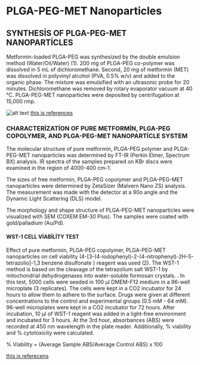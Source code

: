 # PLGA-PEG-MET Nanoparticles
## SYNTHESİS OF PLGA-PEG-MET NANOPARTİCLES
Metformin-loaded PLGA-PEG was synthesized by the double emulsion method (Water/Oil/Water) (1). 200 mg of PLGA-PEG co-polymer was dissolved in 5 mL of dichloromethane. Second, 20 mg of metformin (MET) was dissolved in polyvinyl alcohol (PVA, 0.5% w/v) and added to the organic phase. The mixture was emulsified with an ultrasonic probe for 20 minutes. Dichloromethane was removed by rotary evaporator vacuum at 40 °C. PLGA-PEG-MET nanoparticles were deposited by centrifugation at 15,000 rmp.

![alt text](https://ars.els-cdn.com/content/image/1-s2.0-S1773224720313964-fx1_lrg.jpg)
[this is references](https://www.sciencedirect.com/science/article/pii/S1773224720313964)

### CHARACTERİZATİON OF PURE METFORMİN, PLGA-PEG COPOLYMER, AND PLGA-PEG-MET NANOPARTİCLE SYSTEM
The molecular structure of pure metformin, PLGA-PEG polymer and PLGA-PEG-MET nanoparticles was determined by FT-IR (Perkin Elmer, Spectrum BX) analysis. IR spectra of the samples prepared on KBr discs were examined in the region of 4000-400 cm-1.

The sizes of free metformin, PLGA-PEG copolymer and PLGA-PEG-MET nanoparticles were determined by ZetaSizer (Malvern Nano ZS) analysis. The measurement was made with the detector at a 90o angle and the Dynamic Light Scattering (DLS) model.

The morphology and shape structure of PLGA-PEG-MET nanoparticles were visualized with SEM (COXEM EM-30 Plus). The samples were coated with gold/palladium (Au/Pd).

#### WST-1 CELL VİABİLİTY TEST
Effect of pure metformin, PLGA-PEG copolymer, PLGA-PEG-MET nanoparticles on cell viability (4-[3-(4-iodophenyl)-2-(4-nitrophenyl)-2H-5-tetrazolio]-1,3 benzene disulfonate ) reagent was used (2). The WST-1 method is based on the cleavage of the tetrazolium salt WST-1 by mitochondrial dehydrogenases into water-soluble formosan crystals. . In this test, 5000 cells were seeded in 100 µl DMEM-F12 medium in a 96-well microplate (3 replicates). The cells were kept in a CO2 incubator for 24 hours to allow them to adhere to the surface. Drugs were given at different concentrations to the control and experimental groups (0.5 mM - 64 mM). 96-well microplates were kept in a CO2 incubator for 72 hours. After incubation, 10 µl of WST-1 reagent was added in a light-free environment and incubated for 3 hours. At the 3rd hour, absorbances (ABS) were recorded at 450 nm wavelength in the plate reader. Additionally, % viability and % cytotoxicity were calculated.

% Viability = (Average Sample ABS/Average Control ABS) x 100

[this is referecens](https://www.semanticscholar.org/paper/The-Biochemical-and-Cellular-Basis-of-Cell-Assays-Berridge-Tan/aa2987eb6edbe652fe5ae5b37a253412bed07b9a)



